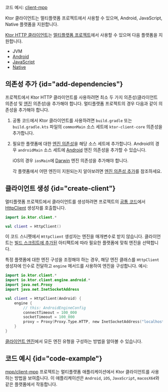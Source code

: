 [//]: # (title: 멀티플랫폼)

<tldr>
<p>
코드 예시: <a href="https://github.com/ktorio/ktor-samples/tree/main/client-mpp">client-mpp</a>
</p>
</tldr>

<link-summary>
Ktor 클라이언트는 멀티플랫폼 프로젝트에서 사용할 수 있으며, Android, JavaScript, Native 플랫폼을 지원합니다.
</link-summary>

[Ktor HTTP 클라이언트](client-create-and-configure.md)는 [멀티플랫폼 프로젝트](https://kotlinlang.org/docs/multiplatform.html)에서 사용할 수 있으며 다음 플랫폼을 지원합니다.
* JVM
* [Android](https://kotlinlang.org/docs/android-overview.html)
* [JavaScript](https://kotlinlang.org/docs/js-overview.html)
* [Native](https://kotlinlang.org/docs/native-overview.html)

## 의존성 추가 {id="add-dependencies"}
프로젝트에서 Ktor HTTP 클라이언트를 사용하려면 최소 두 가지 의존성(클라이언트 의존성 및 [엔진](client-engines.md) 의존성)을 추가해야 합니다. 멀티플랫폼 프로젝트의 경우 다음과 같이 의존성을 추가해야 합니다.
1. 공통 코드에서 Ktor 클라이언트를 사용하려면 `build.gradle` 또는 `build.gradle.kts` 파일의 `commonMain` 소스 세트에 `ktor-client-core` 의존성을 추가합니다.
   <var name="platform_name" value="common"/>
   <var name="artifact_name" value="ktor-client-core"/>
   <Tabs group="languages">
       <TabItem title="Gradle (Kotlin)" group-key="kotlin">
           <code-block lang="Kotlin" code="               val %platform_name%Main by getting {&#10;                   dependencies {&#10;                       implementation(&quot;io.ktor:%artifact_name%:$ktor_version&quot;)&#10;                   }&#10;               }"/>
       </TabItem>
       <TabItem title="Gradle (Groovy)" group-key="groovy">
           <code-block lang="Groovy" code="               %platform_name%Main {&#10;                   dependencies {&#10;                       implementation &quot;io.ktor:%artifact_name%:$ktor_version&quot;&#10;                   }&#10;               }"/>
       </TabItem>
   </Tabs>
2. 필요한 플랫폼에 대한 [엔진 의존성](client-engines.md#dependencies)을 해당 소스 세트에 추가합니다. Android의 경우 `androidMain` 소스 세트에 [Android](client-engines.md#android) 엔진 의존성을 추가할 수 있습니다.
   <var name="platform_name" value="android"/>
   <var name="artifact_name" value="ktor-client-android"/>
   <Tabs group="languages">
       <TabItem title="Gradle (Kotlin)" group-key="kotlin">
           <code-block lang="Kotlin" code="               val %platform_name%Main by getting {&#10;                   dependencies {&#10;                       implementation(&quot;io.ktor:%artifact_name%:$ktor_version&quot;)&#10;                   }&#10;               }"/>
       </TabItem>
       <TabItem title="Gradle (Groovy)" group-key="groovy">
           <code-block lang="Groovy" code="               %platform_name%Main {&#10;                   dependencies {&#10;                       implementation &quot;io.ktor:%artifact_name%:$ktor_version&quot;&#10;                   }&#10;               }"/>
       </TabItem>
   </Tabs>
   
   iOS의 경우 `iosMain`에 [Darwin](client-engines.md#darwin) 엔진 의존성을 추가해야 합니다.
   <var name="platform_name" value="ios"/>
   <var name="artifact_name" value="ktor-client-darwin"/>
   <Tabs group="languages">
       <TabItem title="Gradle (Kotlin)" group-key="kotlin">
           <code-block lang="Kotlin" code="               val %platform_name%Main by getting {&#10;                   dependencies {&#10;                       implementation(&quot;io.ktor:%artifact_name%:$ktor_version&quot;)&#10;                   }&#10;               }"/>
       </TabItem>
       <TabItem title="Gradle (Groovy)" group-key="groovy">
           <code-block lang="Groovy" code="               %platform_name%Main {&#10;                   dependencies {&#10;                       implementation &quot;io.ktor:%artifact_name%:$ktor_version&quot;&#10;                   }&#10;               }"/>
       </TabItem>
   </Tabs>
   
   각 플랫폼에서 어떤 엔진이 지원되는지 알아보려면 [엔진 의존성 추가](client-engines.md#dependencies)를 참조하세요.

## 클라이언트 생성 {id="create-client"}
멀티플랫폼 프로젝트에서 클라이언트를 생성하려면 프로젝트의 [공통 코드](https://kotlinlang.org/docs/mpp-discover-project.html#source-sets)에서 [HttpClient](https://api.ktor.io/ktor-client-core/io.ktor.client/-http-client/index.html) 생성자를 호출합니다.

```kotlin
import io.ktor.client.*

val client = HttpClient()
```

이 코드 스니펫에서 `HttpClient` 생성자는 엔진을 매개변수로 받지 않습니다. 클라이언트는 [빌드 스크립트에 추가된](#add-dependencies) 아티팩트에 따라 필요한 플랫폼에 맞춰 엔진을 선택합니다. 

특정 플랫폼에 대한 엔진 구성을 조정해야 하는 경우, 해당 엔진 클래스를 `HttpClient` 생성자에 인수로 전달하고 `engine` 메서드를 사용하여 엔진을 구성합니다. 예시:
```kotlin
import io.ktor.client.*
import io.ktor.client.engine.android.*
import java.net.Proxy
import java.net.InetSocketAddress

val client = HttpClient(Android) {
    engine {
        // this: AndroidEngineConfig
        connectTimeout = 100_000
        socketTimeout = 100_000
        proxy = Proxy(Proxy.Type.HTTP, new InetSocketAddress("localhost", 8080))
    }
}
```

[클라이언트 엔진](client-engines.md)에서 모든 엔진 유형을 구성하는 방법을 알아볼 수 있습니다.

## 코드 예시 {id="code-example"}

[mpp/client-mpp](https://github.com/ktorio/ktor-samples/tree/main/client-mpp) 프로젝트는 멀티플랫폼 애플리케이션에서 Ktor 클라이언트를 사용하는 방법을 보여줍니다. 이 애플리케이션은 `Android`, `iOS`, `JavaScript`, `macosX64`와 같은 플랫폼에서 작동합니다.